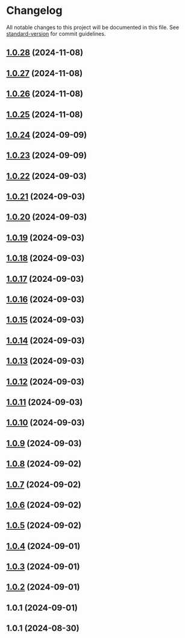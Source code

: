 # Changelog

All notable changes to this project will be documented in this file. See [standard-version](https://github.com/conventional-changelog/standard-version) for commit guidelines.

## [1.0.28](https://github.com/maemreyo/i18n-types-gen/compare/v1.0.27...v1.0.28) (2024-11-08)



## [1.0.27](https://github.com/maemreyo/i18n-types-gen/compare/v1.0.26...v1.0.27) (2024-11-08)



## [1.0.26](https://github.com/maemreyo/i18n-types-gen/compare/v1.0.25...v1.0.26) (2024-11-08)



## [1.0.25](https://github.com/maemreyo/i18n-types-gen/compare/v1.0.24...v1.0.25) (2024-11-08)



## [1.0.24](https://github.com/maemreyo/i18n-types-gen/compare/v1.0.23...v1.0.24) (2024-09-09)



## [1.0.23](https://github.com/maemreyo/i18n-types-gen/compare/v1.0.22...v1.0.23) (2024-09-09)



## [1.0.22](https://github.com/maemreyo/i18n-types-gen/compare/v1.0.21...v1.0.22) (2024-09-03)



## [1.0.21](https://github.com/maemreyo/i18n-types-gen/compare/v1.0.20...v1.0.21) (2024-09-03)



## [1.0.20](https://github.com/maemreyo/i18n-types-gen/compare/v1.0.19...v1.0.20) (2024-09-03)



## [1.0.19](https://github.com/maemreyo/i18n-types-gen/compare/v1.0.18...v1.0.19) (2024-09-03)



## [1.0.18](https://github.com/maemreyo/i18n-types-gen/compare/v1.0.17...v1.0.18) (2024-09-03)



## [1.0.17](https://github.com/maemreyo/i18n-types-gen/compare/v1.0.16...v1.0.17) (2024-09-03)



## [1.0.16](https://github.com/maemreyo/i18n-types-gen/compare/v1.0.15...v1.0.16) (2024-09-03)



## [1.0.15](https://github.com/maemreyo/i18n-types-gen/compare/v1.0.14...v1.0.15) (2024-09-03)



## [1.0.14](https://github.com/maemreyo/i18n-types-gen/compare/v1.0.13...v1.0.14) (2024-09-03)



## [1.0.13](https://github.com/maemreyo/i18n-types-gen/compare/v1.0.12...v1.0.13) (2024-09-03)



## [1.0.12](https://github.com/maemreyo/i18n-types-gen/compare/v1.0.11...v1.0.12) (2024-09-03)



## [1.0.11](https://github.com/maemreyo/i18n-types-gen/compare/v1.0.10...v1.0.11) (2024-09-03)



## [1.0.10](https://github.com/maemreyo/i18n-types-gen/compare/v1.0.9...v1.0.10) (2024-09-03)



## [1.0.9](https://github.com/maemreyo/i18n-types-gen/compare/v1.0.8...v1.0.9) (2024-09-03)



## [1.0.8](https://github.com/maemreyo/i18n-types-gen/compare/v1.0.7...v1.0.8) (2024-09-02)



## [1.0.7](https://github.com/maemreyo/i18n-types-gen/compare/v1.0.6...v1.0.7) (2024-09-02)



## [1.0.6](https://github.com/maemreyo/i18n-types-gen/compare/v1.0.5...v1.0.6) (2024-09-02)



## [1.0.5](https://github.com/maemreyo/i18n-types-gen/compare/v1.0.4...v1.0.5) (2024-09-02)



## [1.0.4](https://github.com/maemreyo/i18n-types-gen/compare/v1.0.3...v1.0.4) (2024-09-01)



## [1.0.3](https://github.com/maemreyo/i18n-types-gen/compare/v1.0.2...v1.0.3) (2024-09-01)

## [1.0.2](https://github.com/maemreyo/i18n-types-gen/compare/v1.0.1...v1.0.2) (2024-09-01)

## 1.0.1 (2024-09-01)

## 1.0.1 (2024-08-30)
